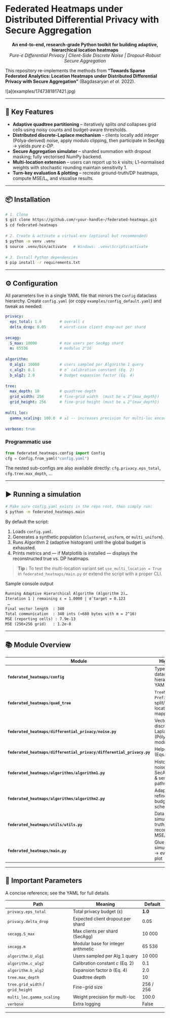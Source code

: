 # Federated Heatmaps under Distributed Differential Privacy with Secure Aggregation

<p align="center">
  <b>An end-to-end, research-grade Python toolkit for building adaptive, hierarchical location heatmaps</b><br>
  <i>Pure-ε Differential Privacy | Client-Side Discrete Noise | Dropout-Robust Secure Aggregation</i>
</p>

This repository re-implements the methods from **“Towards Sparse Federated Analytics: Location Heatmaps under Distributed Differential Privacy with Secure Aggregation”** (Bagdasaryan *et al.* 2022).
      
      
<p style="center;">
  ![a](examples/1747381817421.jpg)
</p>

    


---

## 🚀 Key Features

* **Adaptive quadtree partitioning** – iteratively splits *and* collapses grid cells using noisy counts and budget-aware thresholds.
* **Distributed discrete-Laplace mechanism** – clients locally add *integer* (Pólya-derived) noise, apply modulo clipping, then participate in SecAgg → yields *pure ε-DP*.
* **Secure Aggregation simulator** – sharded summation with dropout masking; fully vectorised NumPy backend.
* **Multi-location extension** – users can report up to *k* visits; L1-normalised weights with stochastic rounding maintain sensitivity 1.
* **Turn-key evaluation & plotting** – recreate ground-truth/DP heatmaps, compute MSE/L₁, and visualise results.

---

## 📦 Installation

```bash
# 1. Clone
$ git clone https://github.com/<your-handle>/federated-heatmaps.git
$ cd federated-heatmaps

# 2. Create & activate a virtual-env (optional but recommended)
$ python -m venv .venv
$ source .venv/bin/activate   # Windows: .venv\Scripts\activate

# 3. Install Python dependencies
$ pip install -r requirements.txt
```

---

## ⚙️ Configuration

All parameters live in a single YAML file that mirrors the `Config` dataclass hierarchy.
Create `config.yaml` (or copy `examples/config_default.yaml`) and tweak as needed:

```yaml
privacy:
  eps_total: 1.0        # overall ε
  delta_drop: 0.05      # worst-case client drop-out per shard

secagg:
  S_max: 10000          # max users per SecAgg shard
  m: 65536              # modulus 2^16

algorithm:
  U_alg1: 10000         # users sampled per Algorithm 1 query
  c_alg2: 0.1           # σ̃ calibration constant (Eq. 2)
  b_alg2: 2.0           # budget expansion factor (Eq. 4)

tree:
  max_depth: 10         # quadtree depth
  grid_width: 256       # fine-grid width  (must be ≤ 2^{max_depth})
  grid_height: 256      # fine-grid height (must be ≤ 2^{max_depth})

multi_loc:
  gamma_scaling: 100.0  # ≥1 -- increases precision for multi-loc encoding

verbose: true
```

### Programmatic use

```python
from federated_heatmaps.config import Config
cfg = Config.from_yaml("config.yaml")
```

The nested sub-configs are also available directly: `cfg.privacy.eps_total`, `cfg.tree.max_depth`, …

---

## ▶️ Running a simulation

```bash
# Make sure config.yaml exists in the repo root, then simply run:
$ python -m federated_heatmaps.main
```

By default the script:

1. Loads `config.yaml`.
2. Generates a synthetic population (`clustered`, `uniform`, or `multi_uniform`).
3. Runs Algorithm 2 (adaptive histogram) until the global budget is exhausted.
4. Prints metrics and — if Matplotlib is installed — displays the reconstructed true vs. DP heatmaps.

> **Tip :** To test the multi-location variant set `use_multi_location = True` in `federated_heatmaps/main.py` or extend the script with a proper CLI.

Sample console output

```
Running Adaptive Hierarchical Algorithm (Algorithm 2)…
Iteration 1 | remaining ε = 1.0000 | σ̃ target = 0.123
 …
Final vector length  : 340
Total communication  : 340 ints (≈680 bytes with m = 2^16)
MSE (reporting cells) : 7.9e-13
MSE (256×256 grid)   : 1.2e-8
```

---

## 📚 Module Overview

| Module                                                                | Highlights                                                      |
| --------------------------------------------------------------------- | --------------------------------------------------------------- |
| **`federated_heatmaps/config`**                                       | Typed dataclass hierarchy + YAML IO                             |
| **`federated_heatmaps/quad_tree`**                                    | `TreeNode`, `PrefixTree`; split/collapse, location→cell mapping |
| **`federated_heatmaps/differential_privacy/noise.py`**                | Vectorised discrete-Laplace (Pólya) & modulo clip               |
| **`federated_heatmaps/differential_privacy/differential_privacy.py`** | Helper maths (Eqs. 1–4)                                         |
| **`federated_heatmaps/algorithms/algorithm1.py`**                     | Histogram with noise + SecAgg (client & server paths)           |
| **`federated_heatmaps/algorithms/algorithm2.py`**                     | Adaptive tree refinement, budget scheduler                      |
| **`federated_heatmaps/utils/utils.py`**                               | Data simulation, truth/DP reconstruction, MSE/L₁                |
| **`federated_heatmaps/main.py`**                                      | Glue script: simulate → run → evaluate → plot                   |

---

## 🎯 Important Parameters

A concise reference; see the YAML for full details.

| Path                              | Meaning                             | Default   |
| --------------------------------- | ----------------------------------- | --------- |
| `privacy.eps_total`               | Total privacy budget (ε)            | **1.0**   |
| `privacy.delta_drop`              | Expected client dropout per shard   | 0.05      |
| `secagg.S_max`                    | Max clients per shard (SecAgg)      | 10 000    |
| `secagg.m`                        | Modular base for integer arithmetic | 65 536    |
| `algorithm.U_alg1`                | Users sampled per Alg 1 query       | 10 000    |
| `algorithm.c_alg2`                | Calibration constant *c* (Eq. 2)    | 0.1       |
| `algorithm.b_alg2`                | Expansion factor *b* (Eq. 4)        | 2.0       |
| `tree.max_depth`                  | Quadtree depth                      | 10        |
| `tree.grid_width` / `grid_height` | Fine-grid size                      | 256 / 256 |
| `multi_loc.gamma_scaling`         | Weight precision for multi-loc      | 100.0     |
| `verbose`                         | Extra logging                       | False     |

---
